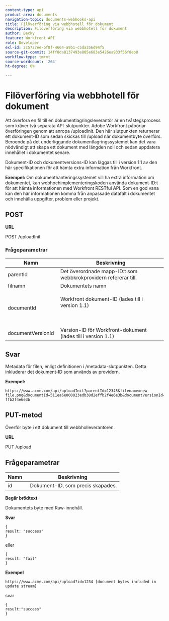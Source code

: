 ```yaml
---
content-type: api
product-area: documents
navigation-topic: documents-webhooks-api
title: Filöverföring via webbhotell för dokument
description: Filöverföring via webbhotell för dokument
author: Becky
feature: Workfront API
role: Developer
exl-id: 2c5727ee-bf8f-4664-a9b1-c5da356d94f5
source-git-commit: 14ff8da8137493e805e683e5426ea933f56f8eb8
workflow-type: tm+mt
source-wordcount: '264'
ht-degree: 0%

---
```



# Filöverföring via webbhotell för dokument

Att överföra en fil till en dokumentlagringsleverantör är en tvåstegsprocess som kräver två separata API-slutpunkter. Adobe Workfront påbörjar överföringen genom att anropa /uploadInit. Den här slutpunkten returnerar ett dokument-ID som sedan skickas till /upload när dokumentbyte överförs. Beroende på det underliggande dokumentlagringssystemet kan det vara nödvändigt att skapa ett dokument med längden noll och sedan uppdatera innehållet i dokumentet senare.

Dokument-ID och dokumentversions-ID kan läggas till i version 1.1 av den här specifikationen för att hämta extra information från Workfront.

**Exempel:** Om dokumenthanteringssystemet vill ha extra information om dokumentet, kan webhochimplementeringskoden använda dokument-ID:t för att hämta informationen med Workfront RESTful API. Som en god vana kan den här informationen komma från anpassade datafält i dokumentet och innehålla uppgifter, problem eller projekt.

## POST

**URL**

POST /uploadInit

### Frågeparametrar

<table style="table-layout:auto"> 
 <col> 
 <col> 
 <thead> 
  <tr> 
   <th>Namn </th> 
   <th>Beskrivning</th> 
  </tr> 
 </thead> 
 <tbody> 
  <tr> 
   <td>parentId </td> 
   <td>Det överordnade mapp-ID:t som webbkrokprovidern refererar till.</td> 
  </tr> 
  <tr> 
   <td>filnamn </td> 
   <td>Dokumentets namn</td> 
  </tr> 
  <tr> 
   <td>documentId</td> 
   <td> <p>Workfront dokument-ID (lades till i version 1.1)</p> <p> </p> </td> 
  </tr> 
  <tr> 
   <td>documentVersionId </td> 
   <td>Version-ID för Workfront-dokument (lades till i version 1.1) </td> 
  </tr> 
 </tbody> 
</table>

## Svar

Metadata för filen, enligt definitionen i /metadata-slutpunkten. Detta inkluderar det dokument-ID som används av providern.

**Exempel:**

```
https://www.acme.com/api/uploadInit?parentId=12345&filename=new-file.png&documentId=511ea6e000023edb38d2effb2f4e6e3b&documentVersionId=511ea6e000023edb38d2e ffb2f4e6e3b
```

## PUT-metod

Överför byte i ett dokument till webbholleverantören.

**URL**

PUT /upload

## Frågeparametrar

| Namn  | Beskrivning |
|---|---|
| id  |  Dokument-ID, som precis skapades. |


**Begär brödtext**

Dokumentets byte med Raw-innehåll.

**Svar**

```
{
result: "success"
}
```

eller

```
{
result: "fail"
}
```

**Exempel**

`https://www.acme.com/api/upload?id=1234 [document bytes included in update stream]`

svar

```
{
result:"success"
}
```
